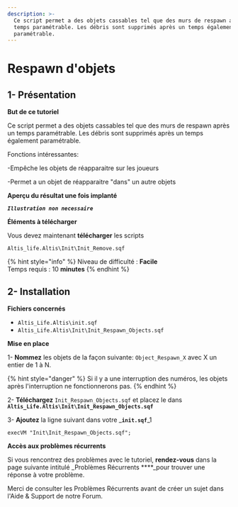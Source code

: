 ```yaml
---
description: >-
  Ce script permet a des objets cassables tel que des murs de respawn après un
  temps paramétrable. Les débris sont supprimés après un temps également
  paramétrable.
---
```


# Respawn d'objets

## 1- Présentation <a id="bkmrk-page-title"></a>

**But de ce tutoriel**

Ce script permet a des objets cassables tel que des murs de respawn après un temps paramétrable. Les débris sont supprimés après un temps également paramétrable.

Fonctions intéressantes:

-Empêche les objets de réapparaitre sur les joueurs

-Permet a un objet de réapparaitre "dans" un autre objets

**Aperçu du résultat une fois implanté**

 _**`Illustration non necessaire`**_

**Éléments à télécharger**

Vous devez maintenant **télécharger** les scripts

```text
Altis_life.Altis\Init\Init_Remove.sqf
```

{% hint style="info" %}
Niveau de difficulté : **Facile**  
Temps requis : 10 **minutes**
{% endhint %}

## 2- Installation <a id="bkmrk-page-title"></a>

**Fichiers concernés** 

* `Altis_Life.Altis\init.sqf`
* `Altis_Life.Altis\Init\Init_Respawn_Objects.sqf`

**Mise en place**

1- **Nommez** les objets de la façon suivante: `Object_Respawn_X` avec X un entier de 1 à N.

{% hint style="danger" %}
Si il y a une interruption des numéros, les objets après l'interruption ne fonctionnerons pas.
{% endhint %}

2- **Téléchargez**  `Init_Respawn_Objects.sqf` et placez le dans  **`Altis_Life.Altis\Init\Init_Respawn_Objects.sqf`**

3- **Ajoutez** la ligne suivant dans votre _**`init.sqf`**_1

```text
execVM "Init\Init_Respawn_Objects.sqf";
```

**Accès aux problèmes récurrents**

Si vous rencontrez des problèmes avec le tutoriel, **rendez-vous** dans la page suivante intitulé _Problèmes Récurrents ****_pour trouver une réponse à votre problème.  

Merci de consulter les Problèmes Récurrents avant de créer un sujet dans l'Aide & Support de notre Forum.

